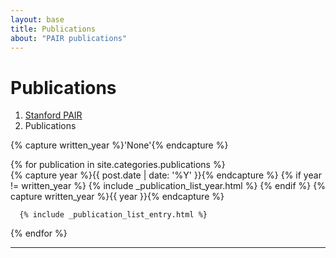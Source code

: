 ```yaml
---
layout: base
title: Publications
about: "PAIR publications"
---
```

<!-- Page Content -->
<div class="container">

  <!-- Page Heading/Breadcrumbs -->
  <div class="row">
    <div class="col-lg-12">
      <h1 class="page-header">Publications
        <small></small>
      </h1>
      <ol class="breadcrumb">
        <li><a href="index.php">Stanford PAIR</a></li>
        <li class="active">Publications</li>
      </ol>
    </div>
  </div>
  
  {% capture written_year %}'None'{% endcapture %}

  {% for publication in site.categories.publications %}  
    {% capture year %}{{ post.date | date: '%Y' }}{% endcapture %}
      {% if year != written_year %} 
        {% include _publication_list_year.html %}
      {% endif %}
      {% capture written_year %}{{ year }}{% endcapture %}
      
      {% include _publication_list_entry.html %}
  {% endfor %}

  <hr>

  <!-- Footer -->
  <footer>
    <div class="row">
      <div class="col-lg-12">
      </div>
    </div>
  </footer>

</div>
<!-- /.container -->

